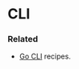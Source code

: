 # CLI


### Related

- [Go CLI](https://michaelcurrin.github.io/code-cookbook/recipes/go/cli.html) recipes.
